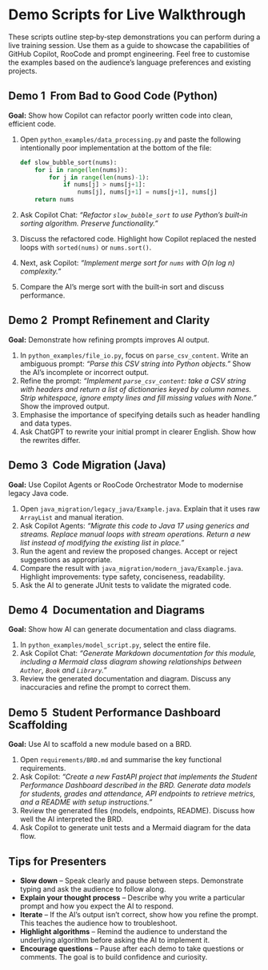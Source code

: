 # Demo Scripts for Live Walkthrough

These scripts outline step‑by‑step demonstrations you can perform during a live training session.  Use them as a guide to showcase the capabilities of GitHub Copilot, RooCode and prompt engineering.  Feel free to customise the examples based on the audience’s language preferences and existing projects.

## Demo 1  From Bad to Good Code (Python)

**Goal:** Show how Copilot can refactor poorly written code into clean, efficient code.

1. Open `python_examples/data_processing.py` and paste the following intentionally poor implementation at the bottom of the file:

    ```python
    def slow_bubble_sort(nums):
        for i in range(len(nums)):
            for j in range(len(nums)-1):
                if nums[j] > nums[j+1]:
                    nums[j], nums[j+1] = nums[j+1], nums[j]
        return nums
    ```

2. Ask Copilot Chat: *“Refactor `slow_bubble_sort` to use Python’s built‑in sorting algorithm.  Preserve functionality.”*
3. Discuss the refactored code.  Highlight how Copilot replaced the nested loops with `sorted(nums)` or `nums.sort()`.
4. Next, ask Copilot: *“Implement merge sort for `nums` with O(n log n) complexity.”*
5. Compare the AI’s merge sort with the built‑in sort and discuss performance.

## Demo 2  Prompt Refinement and Clarity

**Goal:** Demonstrate how refining prompts improves AI output.

1. In `python_examples/file_io.py`, focus on `parse_csv_content`.  Write an ambiguous prompt: *“Parse this CSV string into Python objects.”*  Show the AI’s incomplete or incorrect output.
2. Refine the prompt: *“Implement `parse_csv_content`: take a CSV string with headers and return a list of dictionaries keyed by column names.  Strip whitespace, ignore empty lines and fill missing values with None.”*  Show the improved output.
3. Emphasise the importance of specifying details such as header handling and data types.
4. Ask ChatGPT to rewrite your initial prompt in clearer English.  Show how the rewrites differ.

## Demo 3  Code Migration (Java)

**Goal:** Use Copilot Agents or RooCode Orchestrator Mode to modernise legacy Java code.

1. Open `java_migration/legacy_java/Example.java`.  Explain that it uses raw `ArrayList` and manual iteration.
2. Ask Copilot Agents: *“Migrate this code to Java 17 using generics and streams.  Replace manual loops with stream operations.  Return a new list instead of modifying the existing list in place.”*
3. Run the agent and review the proposed changes.  Accept or reject suggestions as appropriate.
4. Compare the result with `java_migration/modern_java/Example.java`.  Highlight improvements: type safety, conciseness, readability.
5. Ask the AI to generate JUnit tests to validate the migrated code.

## Demo 4  Documentation and Diagrams

**Goal:** Show how AI can generate documentation and class diagrams.

1. In `python_examples/model_script.py`, select the entire file.
2. Ask Copilot Chat: *“Generate Markdown documentation for this module, including a Mermaid class diagram showing relationships between `Author`, `Book` and `Library`.”*
3. Review the generated documentation and diagram.  Discuss any inaccuracies and refine the prompt to correct them.

## Demo 5  Student Performance Dashboard Scaffolding

**Goal:** Use AI to scaffold a new module based on a BRD.

1. Open `requirements/BRD.md` and summarise the key functional requirements.
2. Ask Copilot: *“Create a new FastAPI project that implements the Student Performance Dashboard described in the BRD.  Generate data models for students, grades and attendance, API endpoints to retrieve metrics, and a README with setup instructions.”*
3. Review the generated files (models, endpoints, README).  Discuss how well the AI interpreted the BRD.
4. Ask Copilot to generate unit tests and a Mermaid diagram for the data flow.

## Tips for Presenters

* **Slow down** – Speak clearly and pause between steps.  Demonstrate typing and ask the audience to follow along.
* **Explain your thought process** – Describe why you write a particular prompt and how you expect the AI to respond.
* **Iterate** – If the AI’s output isn’t correct, show how you refine the prompt.  This teaches the audience how to troubleshoot.
* **Highlight algorithms** – Remind the audience to understand the underlying algorithm before asking the AI to implement it.
* **Encourage questions** – Pause after each demo to take questions or comments.  The goal is to build confidence and curiosity.